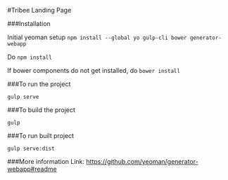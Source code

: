 #Tribee Landing Page

###Installation

Initial yeoman setup
`npm install --global yo gulp-cli bower generator-webapp`

Do `npm install`

If bower components do not get installed,
do `bower install`

###To run the project

`gulp serve`

###To build the project

`gulp`

###To run built project

`gulp serve:dist`


###More information
Link: https://github.com/yeoman/generator-webapp#readme
